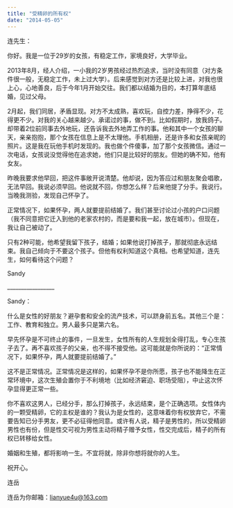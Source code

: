 ```yaml
---
title: "受精卵的所有权"
date: "2014-05-05"
---
```


连先生：

你好。我是一位于29岁的女孩，有稳定工作，家境良好，大学毕业。

2013年8月，经人介绍，一小我的2岁男孩经过热烈追求，当时没有同意（对方条件很一般，无稳定工作，未上过大学）。后来感觉到对方还是比较上进，对我也很上心，心地善良，后于今年1月开始交往。我们都以结婚为目的，本打算年底结婚，见过父母。

2月起，我们同居，矛盾显现。对方不太成熟，喜欢玩，自控力差，挣得不少，花得更不少。对我的关心越来越少。承诺过的事，做不到。比如假期时，放我鸽子。却带着2位前同事去外地玩，还告诉我去外地弄工作的事。他和其中一个女孩的聊天，亲亲抱抱，那个女孩在信息上是不太理他。手机相册，还是许多和女孩亲昵的照片。这是我在玩他手机时发现的。我也做个件傻事，加了那个女孩微信。通过一次电话，女孩说没觉得他在追求她，他们只是比较好的朋友。但她的确不知，他有女友。

昨晚我要求他早回，把这件事敞开说清楚。他却说，因为答应过和朋友聚会唱歌，无法早回。我说必须早回。他说就不回，你想怎么样？后来他提了分手。我说行。当晚我测验，发现自己怀孕了。

正常情况下，如果怀孕，两人就要提前结婚了。我们甚至讨论过小孩的户口问题（我不同意把它迁入到他的老家农村的，而是要和我一起，放在城市）。但现在，我让自己被动了。

只有2种可能，他希望我留下孩子，结婚；如果他说打掉孩子，那就彻底永远结束。我自己倾向于不要这个孩子。但他有权利知道这个真相。也希望知道，连先生，如何看待这个问题？

Sandy

\_\_\_\_\_\_\_\_\_\_\_\_\_\_\_\_\_

Sandy：

什么是女性的好朋友？避孕套和安全的流产技术，可以跻身前五名。其他三个是：工作、教育和独立。男人最多只是第六名。

早先怀孕是不可终止的事件，一旦发生，女性所有的人生规划全得打乱，专心生孩子去了。再不喜欢孩子的父亲，也不得不接受他。这可能就是你所说的：“正常情况下，如果怀孕，两人就要提前结婚了。”

这不是正常情况。正常情况是这样的，如果怀孕不是你所愿，孩子也不能降生在正常环境中，这次生殖会置你于不利境地（比如经济窘迫、职场受阻），中止这次怀孕显得更正常一些。

你不喜欢这男人，已经分手，那么打掉孩子，永远结束，是个正确选项。女性体内的一颗受精卵，它的主权是谁的？我认为是女性的，这意味着你有权放弃它，不需要告知已分手男友，更不必征得他同意。或许有人说，精子是男性的，所以受精卵男性也有份，但是性交可视为男性主动将精子赠予女性，性交完成后，精子的所有权已转移给女性。

婚姻和生殖，都将影响一生。不宜将就，除非你想将就你的人生。

祝开心。

连岳

连岳为你邮箱：lianyue4u@163.com
